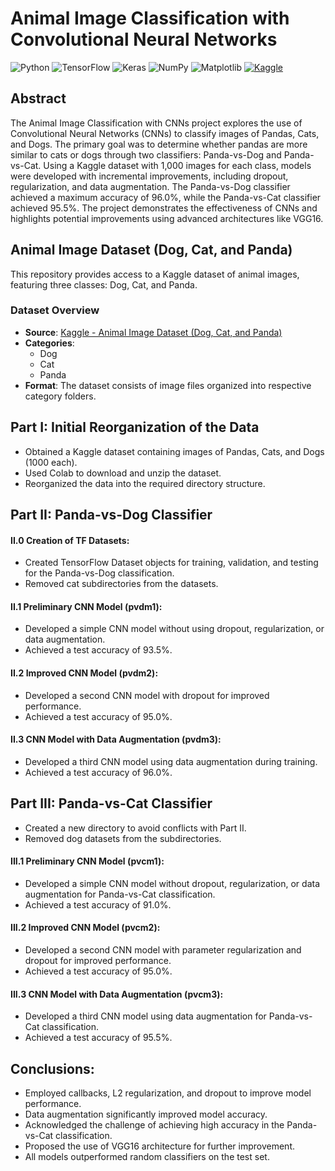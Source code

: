 # Animal Image Classification with Convolutional Neural Networks

![Python](https://img.shields.io/badge/Python-blue?logo=python&logoColor=white)
![TensorFlow](https://img.shields.io/badge/TensorFlow-orange?logo=tensorflow&logoColor=white)
![Keras](https://img.shields.io/badge/Keras-red?logo=keras&logoColor=white)
![NumPy](https://img.shields.io/badge/NumPy-blue?logo=numpy&logoColor=white)
![Matplotlib](https://img.shields.io/badge/Matplotlib-blueviolet?logo=matplotlib&logoColor=white)
[![Kaggle](https://img.shields.io/badge/Dataset-Kaggle-lightblue?logo=kaggle&logoColor=white)](https://www.kaggle.com/datasets/ashishsaxena2209/animal-image-datasetdog-cat-and-panda)

## Abstract
The Animal Image Classification with CNNs project explores the use of Convolutional Neural Networks (CNNs) to classify images of Pandas, Cats, and Dogs. The primary goal was to determine whether pandas are more similar to cats or dogs through two classifiers: Panda-vs-Dog and Panda-vs-Cat. Using a Kaggle dataset with 1,000 images for each class, models were developed with incremental improvements, including dropout, regularization, and data augmentation. The Panda-vs-Dog classifier achieved a maximum accuracy of 96.0%, while the Panda-vs-Cat classifier achieved 95.5%. The project demonstrates the effectiveness of CNNs and highlights potential improvements using advanced architectures like VGG16.

## Animal Image Dataset (Dog, Cat, and Panda)

This repository provides access to a Kaggle dataset of animal images, featuring three classes: Dog, Cat, and Panda.

### Dataset Overview

- **Source**: [Kaggle - Animal Image Dataset (Dog, Cat, and Panda)](https://www.kaggle.com/datasets/ashishsaxena2209/animal-image-datasetdog-cat-and-panda)
- **Categories**:
  - Dog
  - Cat
  - Panda
- **Format**: The dataset consists of image files organized into respective category folders.

## Part I: Initial Reorganization of the Data

* Obtained a Kaggle dataset containing images of Pandas, Cats, and Dogs (1000 each).
* Used Colab to download and unzip the dataset.
* Reorganized the data into the required directory structure.

## Part II: Panda-vs-Dog Classifier
#### II.0 Creation of TF Datasets:

* Created TensorFlow Dataset objects for training, validation, and testing for the Panda-vs-Dog classification.
* Removed cat subdirectories from the datasets.

#### II.1 Preliminary CNN Model (pvdm1):

* Developed a simple CNN model without using dropout, regularization, or data augmentation.
* Achieved a test accuracy of 93.5%.

#### II.2 Improved CNN Model (pvdm2):

* Developed a second CNN model with dropout for improved performance.
* Achieved a test accuracy of 95.0%.

#### II.3 CNN Model with Data Augmentation (pvdm3):

* Developed a third CNN model using data augmentation during training.
* Achieved a test accuracy of 96.0%.

## Part III: Panda-vs-Cat Classifier

* Created a new directory to avoid conflicts with Part II.
* Removed dog datasets from the subdirectories.

#### III.1 Preliminary CNN Model (pvcm1):

* Developed a simple CNN model without dropout, regularization, or data augmentation for Panda-vs-Cat classification.
* Achieved a test accuracy of 91.0%.

#### III.2 Improved CNN Model (pvcm2):

* Developed a second CNN model with parameter regularization and dropout for improved performance.
* Achieved a test accuracy of 95.0%.

#### III.3 CNN Model with Data Augmentation (pvcm3):

* Developed a third CNN model using data augmentation for Panda-vs-Cat classification.
* Achieved a test accuracy of 95.5%.

## Conclusions:

* Employed callbacks, L2 regularization, and dropout to improve model performance.
* Data augmentation significantly improved model accuracy.
* Acknowledged the challenge of achieving high accuracy in the Panda-vs-Cat classification.
* Proposed the use of VGG16 architecture for further improvement.
* All models outperformed random classifiers on the test set.
